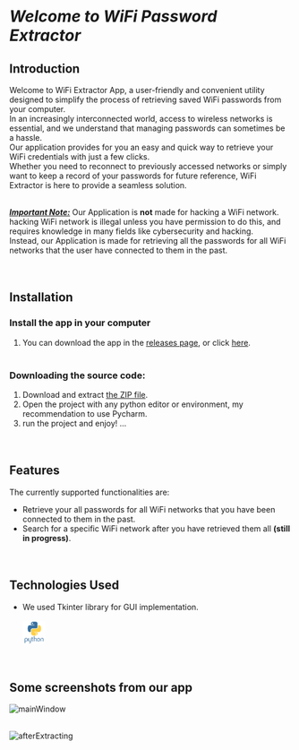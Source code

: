 # ***Welcome to WiFi Password Extractor***



## Introduction

Welcome to WiFi Extractor App, a user-friendly and convenient utility designed to simplify the process of retrieving saved WiFi passwords from your computer. <br>
In an increasingly interconnected world, access to wireless networks is essential, and we understand that managing passwords can sometimes be a hassle. <br>
Our application provides for you an easy and quick way to retrieve your WiFi credentials with just a few clicks. <br>
Whether you need to reconnect to previously accessed networks or simply want to keep a record of your passwords for future reference, WiFi Extractor is here to provide a seamless solution. <br><br>

<u>***Important Note:***</u> Our Application is **not** made for hacking a WiFi network. hacking WiFi network is illegal unless you have permission to do this, and requires knowledge in many fields like cybersecurity and hacking. <br>
Instead, our Application is made for retrieving all the passwords for all WiFi networks that the user have connected to them in the past.
<br><br><br>




## Installation

### Install the app in your computer
1. You can download the app in the [releases page](https://github.com/eliyaballout/Extract_Saved_WiFi_Passwords/releases/tag/v1.0.0), or click [here](https://github.com/eliyaballout/Extract_Saved_WiFi_Passwords/releases/download/v1.0.0/WiFi-Extractor_Installer.exe). <br><br>


### Downloading the source code:
1. Download and extract [the ZIP file](https://github.com/eliyaballout/Extract_Saved_WiFi_Passwords/archive/refs/heads/master.zip).
2. Open the project with any python editor or environment, my recommendation to use Pycharm.
3. run the project and enjoy! ...
<br><br><br>




## Features

The currently supported functionalities are:

* Retrieve your all passwords for all WiFi networks that you have been connected to them in the past.
* Search for a specific WiFi network after you have retrieved them all **(still in progress)**.
<br><br><br>




## Technologies Used
* We used Tkinter library for GUI implementation.<br><br>
<img src="https://github.com/devicons/devicon/blob/master/icons/python/python-original-wordmark.svg" title="python" alt="python" width="40" height="40"/>&nbsp;
<br><br><br>




## Some screenshots from our app

<img width="414" alt="mainWindow" src="https://github.com/eliyaballout/Extract_Saved_WiFi_Passwords/assets/94072460/3c31cf60-6611-4c43-a4cd-860efd22471a"> <br><br>

<img width="414" alt="afterExtracting" src="https://github.com/eliyaballout/Extract_Saved_WiFi_Passwords/assets/94072460/63913b48-b533-450b-9814-3f30efe22eda"> <br>



